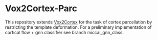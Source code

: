 # Vox2Cortex-Parc

This repository extends [Vox2Cortex](https://gitlab.lrz.de/ga63wus/vox2cortex) for the task of cortex parcellation by restricting the template deformation. For a preliminary implementation of cortical flow + gnn classifier see branch miccai_gnn_class.
